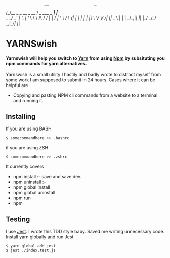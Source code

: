                      __                    _     
/\_/\__ _ _ __ _ __ / _\_      ___   _ ___| |__  
\_ _/ _` | '__| '_ \\ \\ \ /\ / / | | / __| '_ \ 
 / \ (_| | |  | | | |\ \\ V  V /| |_| \__ \ | | |
 \_/\__,_|_|  |_| |_\__/ \_/\_/  \__,_|___/_| |_|
                                                 

# YARNSwish
#### Yarnswish will help you switch to [Yarn](https://yarnpkg.com/) from using [Npm](http://npmjs.com/) by subsituting you npm commands for yarn alternatives. 

Yarnswish is a small utility I hastily and badly wrote to distract myself from some work I am supposed to submit in 24 hours. Cases where it can be helpful are
- Copying and pasting NPM cli commands from a website to a terminal and running it.

## Installing
If you are using BASH
```bash
$ somecommandhere >> .bashrc 

```

if you are using ZSH
```bash
$ somecommandhere >> .zshrc
```

It currently covers 
- npm install :- save and save dev.
- npm uninstall :- 
- npm global install 
- npm global uninstall
- npm run 
- npm 


## Testing
I use [Jest](https://jestjs.io/docs/en/getting-started). I wrote this TDD style baby. Saved me writing unnecessary code. 
Install yarn globally and run Jest
```
$ yarn global add jest
$ jest ./index.test.js
```
